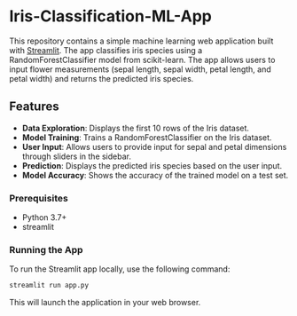 # Iris-Classification-ML-App


This repository contains a simple machine learning web application built with [Streamlit](https://streamlit.io/). The app classifies iris species using a RandomForestClassifier model from scikit-learn. The app allows users to input flower measurements (sepal length, sepal width, petal length, and petal width) and returns the predicted iris species.

## Features

- **Data Exploration**: Displays the first 10 rows of the Iris dataset.
- **Model Training**: Trains a RandomForestClassifier on the Iris dataset.
- **User Input**: Allows users to provide input for sepal and petal dimensions through sliders in the sidebar.
- **Prediction**: Displays the predicted iris species based on the user input.
- **Model Accuracy**: Shows the accuracy of the trained model on a test set.

### Prerequisites

- Python 3.7+
- streamlit


### Running the App

To run the Streamlit app locally, use the following command:

```bash
streamlit run app.py
```

This will launch the application in your web browser.
